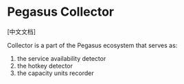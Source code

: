 # Pegasus Collector

[中文文档]

Collector is a part of the Pegasus ecosystem that serves as:

1. the service availability detector
2. the hotkey detector
3. the capacity units recorder
